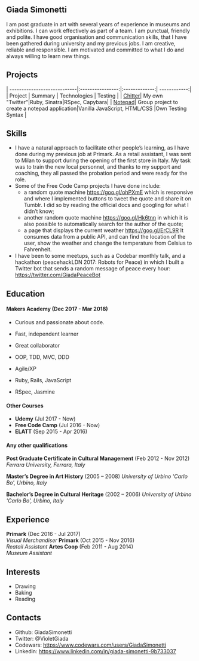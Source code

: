 ## Giada Simonetti

I am post graduate in art with several years of experience in museums and exhibitions. I can work effectively as part of a team. I am punctual, friendly and polite. I have good organisation and communication skills, that I have been gathered during university and my previous jobs. I am creative, reliable and responsible. I am motivated and committed to what I do and always willing to learn new things.

## Projects

| ----------------------------|:----------------:|:-------------:| ------------:|
| Project                     | Summary          | Technologies  | Testing      |
| [Chitter](https://github.com/GiadaSimonetti/chitter-challenge)| My own "Twitter"|Ruby, Sinatra|RSpec, Capybara|
| [Notepad](https://github.com/GiadaSimonetti/notepad)| Group project to create a notepad application|Vanilla JavaScript, HTML/CSS             |Own Testing Syntax |
<!-- | zebra stripes               | are neat         |               |    $1 | -->


## Skills

- I have a natural approach to facilitate other people’s learning, as I have done during my previous job at Primark. As a retail assistant, I was sent to Milan to support during the opening of the first store in Italy. My task was to train the new local personnel, and thanks to my support and coaching, they all passed the probation period and were ready for the role.
- Some of the Free Code Camp projects I have done include:
  - a random quote machine https://goo.gl/ohPXmE which is responsive and where I implemented buttons to tweet the quote and share it on Tumblr. I did so by reading the official docs and googling for what I didn’t know;
  - another random quote machine https://goo.gl/Hk6tnn in which it is also possible to automatically search for the author of the quote;
  - a page that displays the current weather https://goo.gl/ErCL9R It consumes data from a public API, and can find the location of the user, show the weather and change the temperature from Celsius to Fahrenheit.
- I have been to some meetups, such as a Codebar monthly talk, and a hackathon (peacehackLDN 2017: Robots for Peace) in which I built a Twitter bot that sends a random message of peace every hour: https://twitter.com/GiadaPeaceBot

## Education

#### Makers Academy (Dec 2017 - Mar 2018)

- Curious and passionate about code.

- Fast, independent learner

- Great collaborator

- OOP, TDD, MVC, DDD

- Agile/XP

- Ruby, Rails, JavaScript

- RSpec, Jasmine

#### Other Courses
- **Udemy** (Jul 2017 - Now)
- **Free Code Camp** (Jul 2016 - Now)
- **ELATT** (Sep 2015 - Apr 2016)

#### Any other qualifications

**Post Graduate Certificate in Cultural Management** (Feb 2012 - Nov 2012)
*Ferrara University, Ferrara, Italy*

**Master’s Degree in Art History** (2005 – 2008)
*University of Urbino 'Carlo Bo', Urbino, Italy*

**Bachelor’s Degree in Cultural Heritage** (2002 – 2006)
*University of Urbino 'Carlo Bo', Urbino, Italy*

## Experience

**Primark** (Dec 2016 - Jul 2017)    
*Visual Merchandiser*
**Primark** (Oct 2015 - Nov 2016)    
*Reatail Assistant*
**Artes Coop** (Feb 2011 - Aug 2014)   
*Museum Assistant*  

## Interests

- Drawing
- Baking
- Reading

## Contacts

- Github: GiadaSimonetti
- Twitter: @VioletGiada
- Codewars: https://www.codewars.com/users/GiadaSimonetti
- Linkedin: https://www.linkedin.com/in/giada-simonetti-9b733037
